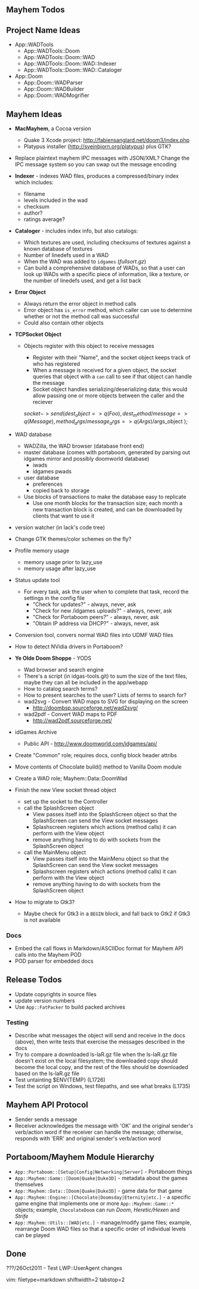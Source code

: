## Mayhem Todos ##

## Project Name Ideas ##
- App::WADTools
  - App::WADTools::Doom
  - App::WADTools::Doom::WAD
  - App::WADTools::Doom::WAD::Indexer
  - App::WADTools::Doom::WAD::Cataloger
- App::Doom
  - App::Doom::WADParser
  - App::Doom::WADBuilder
  - App::Doom::WADMogrifier

## Mayhem Ideas ##
- **MacMayhem**, a Cocoa version
  - Quake 3 Xcode project: http://fabiensanglard.net/doom3/index.php
  - Platypus installer (http://sveinbjorn.org/platypus) plus GTK?
- Replace plaintext mayhem IPC messages with JSON/XML?  Change the IPC message
  system so you can swap out the message encoding
- **Indexer** - indexes WAD files, produces a compressed/binary index which
  includes:
  - filename
  - levels included in the wad
  - checksum
  - author?
  - ratings average?
- **Cataloger** - includes index info, but also catalogs:
  - Which textures are used, including checksums of textures against a known
    database of textures
  - Number of linedefs used in a WAD
  - When the WAD was added to `idgames` (_fullsort.gz_)
  - Can build a comprehensive database of WADs, so that a user can look up
    WADs with a specific piece of information, like a texture, or the number
    of linedefs used, and get a list back
- **Error Object**
  - Always return the error object in method calls
  - Error object has `is_error` method, which caller can use to determine
    whether or not the method call was successful
  - Could also contain other objects
- **TCPSocket Object**
  - Objects register with this object to receive messages
    - Register with their "Name", and the socket object keeps track of who has
      registered
    - When a message is received for a given object, the socket queries that
      object with a `can` call to see if that object can handle the message
    - Socket object handles serializing/deserializing data; this would allow
      passing one or more objects between the caller and the reciever


    $socket->send(
      dest_object => q(Foo),
      dest_method/message => q(Message),
      method_args/message_args => q(Args)/$args_object
    ); 

- WAD database
  - WADZilla, the WAD browser (database front end)
  - master database (comes with portaboom, generated by parsing out idgames
    mirror and possibly doomworld database)
    - iwads
    - idgames pwads
  - user database
    - preferences
    - copied back to storage
  - Use blocks of transactions to make the database easy to replicate
    - Use one month blocks for the transaction size; each month a new
      transaction block is created, and can be downloaded by clients that want
      to use it
- version watcher (in lack's code tree)
- Change GTK themes/color schemes on the fly?
- Profile memory usage
  - memory usage prior to lazy_use
  - memory usage after lazy_use
- Status update tool
  - For every task, ask the user when to complete that task, record the
    settings in the config file
    - "Check for updates?" - always, never, ask
    - "Check for new /idgames uploads?" - always, never, ask
    - "Check for Portaboom peers?" - always, never, ask
    - "Obtain IP address via DHCP?" - always, never, ask
- Conversion tool, convers normal WAD files into UDMF WAD files
- How to detect NVidia drivers in Portaboom?
- **Ye Olde Doom Shoppe** - YODS
  - Wad browser and search engine
  - There's a script (in idgas-tools.git) to sum the size of the text files,
    maybe they can all be included in the app/webapp
  - How to catalog search terms?
  - How to present searches to the user?  Lists of terms to search for?
  - wad2svg - Convert WAD maps to SVG for displaying on the screen
    - http://doombsp.sourceforge.net/wad2svg/
  - wad2pdf - Convert WAD maps to PDF
    - http://wad2pdf.sourceforge.net/
- idGames Archive
  - Public API - http://www.doomworld.com/idgames/api/
- Create "Common" role; requires docs, config block header attribs
- Move contents of Chocolate build() method to Vanilla Doom module
- Create a WAD role; Mayhem::Data::DoomWad
- Finish the new View socket thread object 
  - set up the socket to the Controller
  - call the SplashScreen object
    - View passes itself into the SplashScreen object so that the SplashScreen
      can send the View socket messages
    - Splashscreen registers which actions (method calls) it can perform with
      the View object
    - remove anything having to do with sockets from the SplashScreen object
  - call the MainMenu object
    - View passes itself into the MainMenu object so that the SplashScreen can
      send the View socket messages
    - Splashscreen registers which actions (method calls) it can perform with
      the View object
    - remove anything having to do with sockets from the SplashScreen object
- How to migrate to Gtk3?
  - Maybe check for Gtk3 in a `BEGIN` block, and fall back to Gtk2 if Gtk3 is
    not available

### Docs ###
- Embed the call flows in Markdown/ASCIIDoc format for Mayhem API calls into
  the Mayhem POD
- POD parser for embedded docs

## Release Todos ##
- Update copyrights in source files
- update version numbers
- Use `App::FatPacker` to build packed archives

### Testing ###
- Describe what messages the object will send and receive in the docs (above),
  then write tests that exercise the messages described in the docs
- Try to compare a downloaded ls-laR.gz file when the ls-laR.gz file doesn't
  exist on the local filesystem; the downloaded copy should become the local
  copy, and the rest of the files should be downloaded based on the ls-laR.gz
  file
- Test untainting $ENV{TEMP} (L1726)
- Test the script on Windows, test filepaths, and see what breaks (L1735)

## Mayhem API Protocol ##
- Sender sends a message
- Receiver acknowledges the message with 'OK' and the original sender's
  verb/action word if the receiver can handle the message; otherwise, responds
  with 'ERR' and original sender's verb/action word

## Portaboom/Mayhem Module Hierarchy ##
- `App::Portaboom::[Setup|Config|Networking|Server]` - Portaboom things
- `App::Mayhem::Game::[Doom|Quake|Duke3D]` - metadata about the games
  themselves
- `App::Mayhem::Data::[Doom|Quake|Duke3D]` - game data for that game
- `App::Mayhem::Engine::[Chocolate|Doomsday|Eternity|etc.]` - a specific game
  engine that implements one or more `App::Mayhem::Game::*` objects; example,
  `ChocolateDoom` can run _Doom_, _Heretic/Hexen_ and _Strife_
- `App::Mayhem::Utils::[WAD|etc.]` - manage/modify game files; example,
  rearrange Doom WAD files so that a specific order of individual levels can
  be played

## Done ##
???/26Oct2011 - Test LWP::UserAgent changes

vim: filetype=markdown shiftwidth=2 tabstop=2
